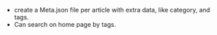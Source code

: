 * create a Meta.json file per article with extra data, like category, and tags.
* Can search on home page by tags.
